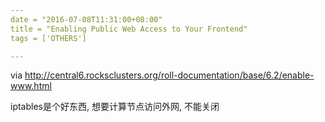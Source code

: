 ```yaml
---
date = "2016-07-08T11:31:00+08:00"
title = "Enabling Public Web Access to Your Frontend"
tags = ['OTHERS']

---
```


via <http://central6.rocksclusters.org/roll-documentation/base/6.2/enable-www.html>

iptables是个好东西, 想要计算节点访问外网, 不能关闭